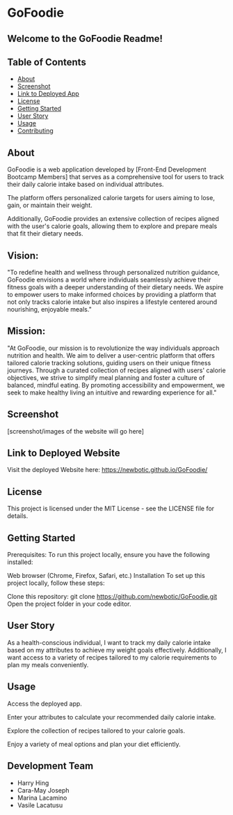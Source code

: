 <h1>GoFoodie</h1>

<h2>Welcome to the GoFoodie Readme!</h2>

## Table of Contents

- [About](#about)
- [Screenshot](#screenshot)
- [Link to Deployed App](#link-to-deployed-app)
- [License](#license)
- [Getting Started](#getting-started)
- [User Story](#user-story)
- [Usage](#usage)
- [Contributing](#contributing)

## About

GoFoodie is a web application developed by [Front-End Development Bootcamp Members] that serves as a comprehensive tool for users to track their daily calorie intake based on individual attributes.

The platform offers personalized calorie targets for users aiming to lose, gain, or maintain their weight.

Additionally, GoFoodie provides an extensive collection of recipes aligned with the user's calorie goals, allowing them to explore and prepare meals that fit their dietary needs.

## Vision:

"To redefine health and wellness through personalized nutrition guidance, GoFoodie envisions a world where individuals seamlessly achieve their fitness goals with a deeper understanding of their dietary needs. We aspire to empower users to make informed choices by providing a platform that not only tracks calorie intake but also inspires a lifestyle centered around nourishing, enjoyable meals."

## Mission:

"At GoFoodie, our mission is to revolutionize the way individuals approach nutrition and health. We aim to deliver a user-centric platform that offers tailored calorie tracking solutions, guiding users on their unique fitness journeys. Through a curated collection of recipes aligned with users' calorie objectives, we strive to simplify meal planning and foster a culture of balanced, mindful eating. By promoting accessibility and empowerment, we seek to make healthy living an intuitive and rewarding experience for all."

## Screenshot

[screenshot/images of the website will go here]

## Link to Deployed Website

Visit the deployed Website here:
https://newbotic.github.io/GoFoodie/

## License

This project is licensed under the MIT License - see the LICENSE file for details.

## Getting Started

Prerequisites:
To run this project locally, ensure you have the following installed:

Web browser (Chrome, Firefox, Safari, etc.)
Installation
To set up this project locally, follow these steps:

Clone this repository: git clone https://github.com/newbotic/GoFoodie.git
Open the project folder in your code editor.

## User Story

As a health-conscious individual, I want to track my daily calorie intake based on my attributes to achieve my weight goals effectively. Additionally, I want access to a variety of recipes tailored to my calorie requirements to plan my meals conveniently.

## Usage

Access the deployed app.

Enter your attributes to calculate your recommended daily calorie intake.

Explore the collection of recipes tailored to your calorie goals.

Enjoy a variety of meal options and plan your diet efficiently.

## Development Team

- Harry Hing
- Cara-May Joseph
- Marina Lacamino
- Vasile Lacatusu
